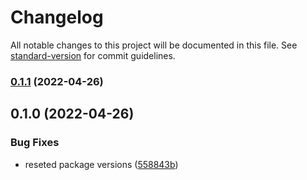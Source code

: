# Changelog

All notable changes to this project will be documented in this file. See [standard-version](https://github.com/conventional-changelog/standard-version) for commit guidelines.

### [0.1.1](https://github.com/mrmilu/front_web_mrmilu/compare/v0.1.0...v0.1.1) (2022-04-26)

## 0.1.0 (2022-04-26)

### Bug Fixes

- reseted package versions ([558843b](https://github.com/mrmilu/front_web_mrmilu/commit/558843b08334c8db38e32b36791f17af3507bcb0))
